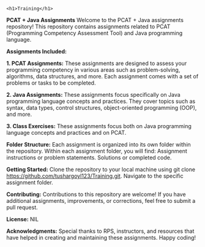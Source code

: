                                                                         <h1>Training</h1>
**PCAT + Java Assignments**
Welcome to the PCAT + Java assignments repository! This repository contains assignments related to PCAT (Programming Competency Assessment Tool) and Java programming language.

**Assignments Included:**

**1. PCAT Assignments:**
These assignments are designed to assess your programming competency in various areas such as problem-solving, algorithms, data structures, and more. Each assignment comes with a set of problems or tasks to be completed.

**2. Java Assignments:**
These assignments focus specifically on Java programming language concepts and practices. They cover topics such as syntax, data types, control structures, object-oriented programming (OOP), and more.

**3. Class Exercises:**
These assignments focus both on Java programming language concepts and practices and on PCAT.

**Folder Structure:**
Each assignment is organized into its own folder within the repository.
Within each assignment folder, you will find:
Assignment instructions or problem statements.
Solutions or completed code.

**Getting Started:**
Clone the repository to your local machine using git clone https://github.com/tushargoyl123/Training.git.
Navigate to the specific assignment folder.

**Contributing:**
Contributions to this repository are welcome! If you have additional assignments, improvements, or corrections, feel free to submit a pull request.

**License:**
NIL

**Acknowledgments:**
Special thanks to RPS, instructors, and resources that have helped in creating and maintaining these assignments.
Happy coding!

